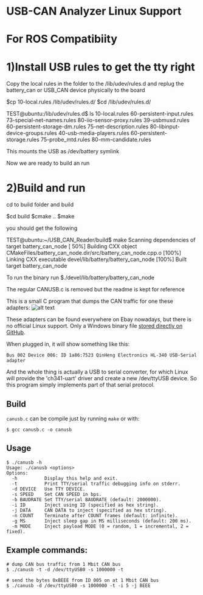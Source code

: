 # USB-CAN Analyzer Linux Support



# For ROS Compatibiity

1)Install USB rules to get the tty right
========================================
Copy the local rules in the folder to the /lib/udev/rules.d
and replug the battery_can or USB_CAN device physically to the board

$cp 10-local.rules /lib/udev/rules.d/
$cd /lib/udev/rules.d/

TEST@ubuntu:/lib/udev/rules.d$ ls
10-local.rules                          60-persistent-input.rules              73-special-net-names.rules         80-iio-sensor-proxy.rules
39-usbmuxd.rules                        60-persistent-storage-dm.rules         75-net-description.rules           80-libinput-device-groups.rules
40-usb-media-players.rules              60-persistent-storage.rules            75-probe_mtd.rules                 80-mm-candidate.rules

This mounts the USB as /dev/battery symlink

Now we are ready to build an run

2)Build and run
================
  cd to build folder and build
  
  $cd build
  $cmake ..
  $make
  
  you should get the following
  
TEST@ubuntu:~/USB_CAN_Reader/build$ make 
Scanning dependencies of target battery_can_node
[ 50%] Building CXX object CMakeFiles/battery_can_node.dir/src/battery_can_node.cpp.o
[100%] Linking CXX executable devel/lib/battery/battery_can_node
[100%] Built target battery_can_node


To run the binary run
$./devel/lib/battery/battery_can_node



The regular CANUSB.c is removed but the readme is kept for reference
  
This is a small C program that dumps the CAN traffic for one these adapters:
![alt text](USB-CAN.jpg)

These adapters can be found everywhere on Ebay nowadays, but there is no official Linux support. Only a Windows binary file [stored directly on GitHub](https://github.com/SeeedDocument/USB-CAN_Analyzer).

When plugged in, it will show something like this:
```
Bus 002 Device 006: ID 1a86:7523 QinHeng Electronics HL-340 USB-Serial adapter
```
And the whole thing is actually a USB to serial converter, for which Linux will provide the 'ch341-uart' driver and create a new /dev/ttyUSB device. So this program simply implements part of that serial protocol.

## Build

`canusb.c` can be compile just by running `make` or with:

```
$ gcc canusb.c -o canusb
```
## Usage

```
$ ./canusb -h
Usage: ./canusb <options>
Options:
  -h          Display this help and exit.
  -t          Print TTY/serial traffic debugging info on stderr.
  -d DEVICE   Use TTY DEVICE.
  -s SPEED    Set CAN SPEED in bps.
  -b BAUDRATE Set TTY/serial BAUDRATE (default: 2000000).
  -i ID       Inject using ID (specified as hex string).
  -j DATA     CAN DATA to inject (specified as hex string).
  -n COUNT    Terminate after COUNT frames (default: infinite).
  -g MS       Inject sleep gap in MS milliseconds (default: 200 ms).
  -m MODE     Inject payload MODE (0 = random, 1 = incremental, 2 = fixed).
```


## Example commands:
```
# dump CAN bus traffic from 1 Mbit CAN bus
$ ./canusb -t -d /dev/ttyUSB0 -s 1000000 -t

# send the bytes 0xBEEE from ID 005 on at 1 Mbit CAN bus
$ ./canusb -d /dev/ttyUSB0 -s 1000000 -t -i 5 -j BEEE
```

